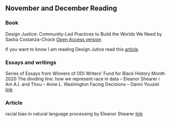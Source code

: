 
## November and December Reading

### Book

Design Justice: Community-Led Practices to Build the Worlds We Need by 
Sasha Costanza-Chock [Open Access version](https://design-justice.pubpub.org/)

If you want to know I am reading Design Jutice read this [article](https://www.dezeen.com/2020/04/06/sasha-costanza-chock-design-justice/).

### Essays and writings
Series of Essays from Winners of ODI Writers’ Fund for Black History Month 2020
The dividing line: how we represent race in data – Eleanor Shearer
i Am A.I. and Thou – Anne L. Washington
Facing Decisions – Danni Youziel
[link](https://theodi.org/article/winners-odi-writers-fund-for-black-history-month-2020/)

### Article 
racial bias in natural language processing by Eleanor Shearer [link](https://www.oxfordinsights.com/racial-bias-in-natural-language-processing)


